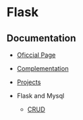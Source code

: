 # Flask

## Documentation

- [Oficcial Page](https://flask.palletsprojects.com/en/2.0.x/)
- [Complementation](https://www.tutorialspoint.com/flask/flask_variable_rules.htm)
- [Projects](https://www.fullstackpython.com/flask.html)


- Flask and Mysql
  - [CRUD](https://medium.com/@mwesigwafrank/python-flask-mysql-crud-tutorial-part-one-abf66a348bda)